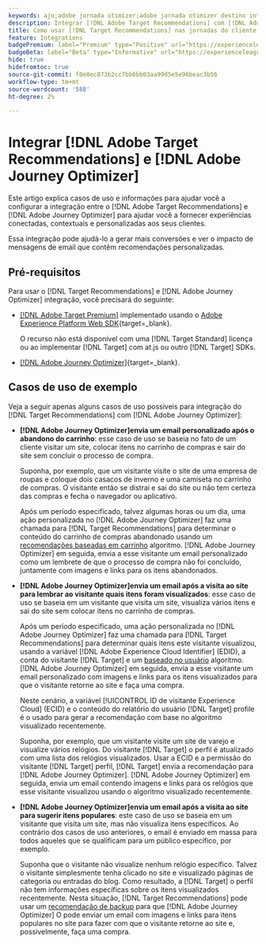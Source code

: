```yaml
---
keywords: ajo;adobe jornada otimizer;adobe jornada otimizer destino integração;recomendações;direcionar recomendações;integração;ajo;adobe otimizer;adobe otimizer target integration;recommendations;target recommendations
description: Integrar [!DNL Adobe Target Recommendations] com [!DNL Adobe Journey Optimizer].
title: Como usar [!DNL Target Recommendations] nas jornadas do cliente usando [!DNL Adobe Journey Optimizer]?
feature: Integrations
badgePremium: label="Premium" type="Positive" url="https://experienceleague.adobe.com/docs/target/using/introduction/intro.html?lang=en#premium newtab=true" tooltip="Consulte o que está incluído no Target Premium."
badgeBeta: label="Beta" type="Informative" url="https://experienceleague.adobe.com/docs/target/using/introduction/intro.html?lang=pt-BR#beta newtab=true" tooltip="O que são recursos beta no  [!DNL Adobe Target]."
hide: true
hidefromtoc: true
source-git-commit: f0e8ec873b2cc7bb6bb03aa99d5e5e96beac3b56
workflow-type: tm+mt
source-wordcount: '588'
ht-degree: 2%

---
```


# Integrar [!DNL Adobe Target Recommendations] e [!DNL Adobe Journey Optimizer]

Este artigo explica casos de uso e informações para ajudar você a configurar a integração entre o [!DNL Adobe Target Recommendations] e [!DNL Adobe Journey Optimizer] para ajudar você a fornecer experiências conectadas, contextuais e personalizadas aos seus clientes.

Essa integração pode ajudá-lo a gerar mais conversões e ver o impacto de mensagens de email que contêm recomendações personalizadas.

## Pré-requisitos

Para usar o [!DNL Target Recommendations] e [!DNL Adobe Journey Optimizer] integração, você precisará do seguinte:

* [[!DNL Adobe Target Premium]](/help/main/c-intro/intro.md#premium) implementado usando o [Adobe Experience Platform Web SDK](https://experienceleague.adobe.com/docs/target-dev/developer/client-side/aep-web-sdk.html?lang=pt-BR){target=_blank}.

  O recurso não está disponível com uma [!DNL Target Standard] licença ou ao implementar [!DNL Target] com at.js ou outro [!DNL Target] SDKs.

* [[!DNL Adobe Journey Optimizer]](https://experienceleague.adobe.com/docs/journey-optimizer/using/ajo-home.html){target=_blank}.

## Casos de uso de exemplo

Veja a seguir apenas alguns casos de uso possíveis para integração do [!DNL Target Recommendations] com [!DNL Adobe Journey Optimizer]:

* **[!DNL Adobe Journey Optimizer]envia um email personalizado após o abandono do carrinho**: esse caso de uso se baseia no fato de um cliente visitar um site, colocar itens no carrinho de compras e sair do site sem concluir o processo de compra.

  Suponha, por exemplo, que um visitante visite o site de uma empresa de roupas e coloque dois casacos de inverno e uma camiseta no carrinho de compras. O visitante então se distrai e sai do site ou não tem certeza das compras e fecha o navegador ou aplicativo.

  Após um período especificado, talvez algumas horas ou um dia, uma ação personalizada no [!DNL Adobe Journey Optimizer] faz uma chamada para [!DNL Target Recommendations] para determinar o conteúdo do carrinho de compras abandonado usando um [recomendações baseadas em carrinho](/help/main/c-recommendations/c-algorithms/base-the-recommendation-on-a-recommendation-key.md) algoritmo. [!DNL Adobe Journey Optimizer] em seguida, envia a esse visitante um email personalizado como um lembrete de que o processo de compra não foi concluído, juntamente com imagens e links para os itens abandonados.

* **[!DNL Adobe Journey Optimizer]envia um email após a visita ao site para lembrar ao visitante quais itens foram visualizados**: esse caso de uso se baseia em um visitante que visita um site, visualiza vários itens e sai do site sem colocar itens no carrinho de compras.

  Após um período especificado, uma ação personalizada no [!DNL Adobe Journey Optimizer] faz uma chamada para [!DNL Target Recommendations] para determinar quais itens este visitante visualizou, usando a variável [!DNL Adobe Experience Cloud Identifier] (EDID), a conta do visitante [!DNL Target] e um [baseado no usuário](/help/main/c-recommendations/c-algorithms/base-the-recommendation-on-a-recommendation-key.md) algoritmo. [!DNL Adobe Journey Optimizer] em seguida, envia a esse visitante um email personalizado com imagens e links para os itens visualizados para que o visitante retorne ao site e faça uma compra.

  Neste cenário, a variável [!UICONTROL ID de visitante Experience Cloud] (ECID) e o conteúdo do relatório do usuário [!DNL Target] profile é o usado para gerar a recomendação com base no algoritmo visualizado recentemente.

  Suponha, por exemplo, que um visitante visite um site de varejo e visualize vários relógios. Do visitante [!DNL Target] o perfil é atualizado com uma lista dos relógios visualizados. Usar a ECID e a permissão do visitante [!DNL Target] perfil, [!DNL Target] envia a recomendação para [!DNL Adobe Journey Optimizer]. [!DNL Adobe Journey Optimizer] em seguida, envia um email contendo imagens e links para os relógios que esse visitante visualizou usando o algoritmo visualizado recentemente.

* **[!DNL Adobe Journey Optimizer]envia um email após a visita ao site para sugerir itens populares**: este caso de uso se baseia em um visitante que visita um site, mas não visualiza itens específicos. Ao contrário dos casos de uso anteriores, o email é enviado em massa para todos aqueles que se qualificam para um público específico, por exemplo.

  Suponha que o visitante não visualize nenhum relógio específico. Talvez o visitante simplesmente tenha clicado no site e visualizado páginas de categoria ou entradas do blog. Como resultado, a [!DNL Target] o perfil não tem informações específicas sobre os itens visualizados recentemente. Nesta situação, [!DNL Target Recommendations] pode usar um [recomendação de backup](/help/main/c-recommendations/c-algorithms/backup-recs.md) para que [!DNL Adobe Journey Optimizer] O pode enviar um email com imagens e links para itens populares no site para fazer com que o visitante retorne ao site e, possivelmente, faça uma compra.


